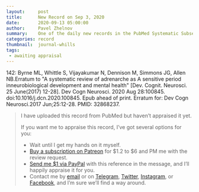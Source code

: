 ```yaml
---
layout:     post
title:      New Record on Sep 3, 2020
date:       2020-09-13 05:00:00
author:     Pavel Zhelnov
summary:    One of the daily new records in the PubMed Systematic Subset indexed by Sep 3, 2020.
categories: record
thumbnail:  journal-whills
tags:
 - awaiting appraisal
---
```


142: Byrne ML, Whittle S, Vijayakumar N, Dennison M, Simmons JG, Allen NB.Erratum to "A systematic review of adrenarche as A sensitive period inneurobiological development and mental health" [Dev. Cognit. Neurosci. 25 June(2017) 12-28]. Dev Cogn Neurosci. 2020 Aug 28:100845. doi:10.1016/j.dcn.2020.100845. Epub ahead of print. Erratum for: Dev Cogn Neurosci.2017 Jun;25:12-28. PMID: 32868237.


> I have uploaded this record from PubMed but haven’t appraised it yet.
>
> If you want me to appraise this record, I’ve got several options for you:
> * Wait until I get my hands on it myself.
> * [Buy a subscription on Patreon](https://patreon.com/zheln) for $1.2 to $6 and PM me with the review request.
> * [Send me $1 via PayPal](https://paypal.me/pjelnov) with this reference in the message, and I’ll happily appraise it for you.
> * Contact me by [email](mailto:pavel@zheln.com) or on [Telegram](https://t.me/drzhelnov), [Twitter](https://twitter.com/drzhelnov), [Instagram](https://instagram.com/igzheln), or [Facebook](https://facebook.com/drzhelnov), and I’m sure we’ll find a way around.

